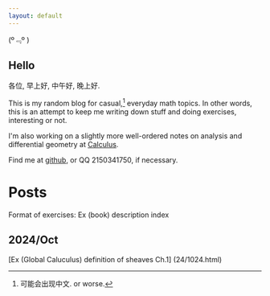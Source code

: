 ```yaml
---
layout: default
---
```


(º﹃º )

## Hello

各位, 早上好, 中午好, 晚上好.

This is my random blog for casual,[^1]
everyday math topics. In other words, this is an attempt to keep me writing down stuff and doing exercises, interesting or not. 

[^1]: 可能会出现中文. or worse.

I'm also working on a slightly more well-ordered notes on analysis and differential geometry at [Calculus](https://github.com/caelestia/Calculus).

Find me at [github](https://github.com/caelestia), or QQ 2150341750, if necessary.

# Posts

Format of exercises: Ex (book) description index

## 2024/Oct

[Ex (Global Caluculus) definition of sheaves Ch.1] (24/1024.html)